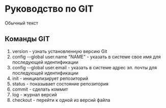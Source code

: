 # Руководство по GIT
 Обычный текст
 
 ## Команды GIT
1. version - узнать установленную версию Git
2. config --global user.name "NAME" - указать в системе свое имя для последующей идентификации
3. config --global user.email - указать в системе адрес эл. почты для последующей идентификации
4. init - инициализирует репозиторий
5. status - показывает состояние репозитория
6. commit - сделать коммит
7. log - журнал версий
8. checkout - перейти к одной из версий файла
